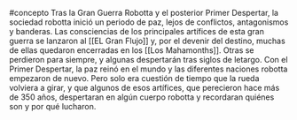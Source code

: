 #concepto 
Tras la Gran Guerra Robotta y el posterior Primer Despertar, la sociedad robotta inició un periodo de paz, lejos de conflictos, antagonismos y banderas. Las consciencias de los principales artífices de esta gran guerra se lanzaron al [[EL Gran Flujo]] y, por el devenir del destino, muchas de ellas quedaron encerradas en los [[Los Mahamonths]]. Otras se perdieron para siempre, y algunas despertarán tras siglos de letargo. Con el Primer Despertar, la paz reinó en el mundo y las diferentes naciones robotta empezaron de nuevo. Pero solo era cuestión de tiempo que la rueda
volviera a girar, y que algunos de esos artífices, que perecieron hace más de 350 años, despertaran en algún cuerpo robotta y recordaran quiénes son y por qué lucharon.